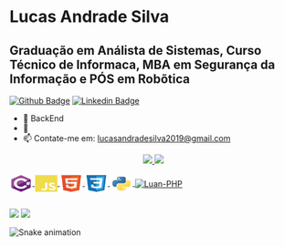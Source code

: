 # Lucas Andrade Silva
## Graduação em Análista de Sistemas, Curso Técnico de Informaca, MBA em Segurança da Informação e PÓS em Robõtica

[![Github Badge](https://img.shields.io/badge/-Github-000?style=flat-square&logo=Github&logoColor=white&link=https://github.com/fagnerpsantos)](https://github.com/fagnerpsantos)
[![Linkedin Badge](https://img.shields.io/badge/-LinkedIn-blue?style=flat-square&logo=Linkedin&logoColor=white&link=https://www.linkedin.com/in/lucasandradesilva2019/)](https://www.linkedin.com/in/lucasandradesilva2019/)

- 🔭 BackEnd
- 🌱 
- 📫 Contate-me em: lucasandradesilva2019@gmail.com

<div align="center">
  <a href="https://github.com/LucasAndradeSilva">
  <img height="180em" src="https://github-readme-stats.vercel.app/api?username=luaan2012&show_icons=true&theme=dracula&include_all_commits=true&count_private=true"/>
  <img height="180em" src="https://github-readme-stats.vercel.app/api/top-langs/?username=luaan2012&layout=compact&langs_count=7&theme=dracula"/>
</div>
<div style="display: inline_block"><br>
  <img align="center" alt="Luan-Csharp" height="30" width="40" src="https://raw.githubusercontent.com/devicons/devicon/master/icons/csharp/csharp-original.svg">
  <img align="center" alt="Luan-Js" height="30" width="40" src="https://raw.githubusercontent.com/devicons/devicon/master/icons/javascript/javascript-plain.svg">
  <img align="center" alt="Luan-HTML" height="30" width="40" src="https://raw.githubusercontent.com/devicons/devicon/master/icons/html5/html5-original.svg">
  <img align="center" alt="Luan-CSS" height="30" width="40" src="https://raw.githubusercontent.com/devicons/devicon/master/icons/css3/css3-original.svg">
  <img align="center" alt="Luan-Python" height="30" width="40" src="https://raw.githubusercontent.com/devicons/devicon/master/icons/python/python-original.svg">
  <img align="center" alt="Luan-PHP" height="30" width="40" src="https://raw.githubusercontent.com/jmnote/z-icons/master/svg/php.svg"> 

</div>
  
  ##
 
<div> 
   <a href="https://www.linkedin.com/in/luan-victor-186629150/" target="_blank"><img src="https://img.shields.io/badge/-LinkedIn-%230077B5?style=for-the-badge&logo=linkedin&logoColor=white" target="_blank"></a> 
  <a href="https://www.instagram.com/lvnfps/" target="_blank"><img src="https://img.shields.io/badge/-Instagram-%23E4405F?style=for-the-badge&logo=instagram&logoColor=white" target="_blank"></a>
 
 
  ![Snake animation](https://github.com/luaan2012/luaan2012/blob/output/github-contribution-grid-snake.svg)
 
</div>
